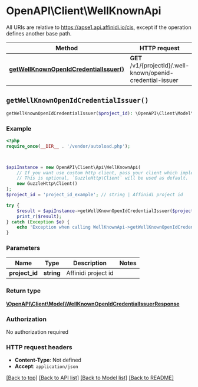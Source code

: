 # OpenAPI\Client\WellKnownApi

All URIs are relative to https://apse1.api.affinidi.io/cis, except if the operation defines another base path.

| Method                                                                                         | HTTP request                                                 | Description |
| ---------------------------------------------------------------------------------------------- | ------------------------------------------------------------ | ----------- |
| [**getWellKnownOpenIdCredentialIssuer()**](WellKnownApi.md#getWellKnownOpenIdCredentialIssuer) | **GET** /v1/{projectId}/.well-known/openid-credential-issuer |             |

## `getWellKnownOpenIdCredentialIssuer()`

```php
getWellKnownOpenIdCredentialIssuer($project_id): \OpenAPI\Client\Model\WellKnownOpenIdCredentialIssuerResponse
```

### Example

```php
<?php
require_once(__DIR__ . '/vendor/autoload.php');



$apiInstance = new OpenAPI\Client\Api\WellKnownApi(
    // If you want use custom http client, pass your client which implements `GuzzleHttp\ClientInterface`.
    // This is optional, `GuzzleHttp\Client` will be used as default.
    new GuzzleHttp\Client()
);
$project_id = 'project_id_example'; // string | Affinidi project id

try {
    $result = $apiInstance->getWellKnownOpenIdCredentialIssuer($project_id);
    print_r($result);
} catch (Exception $e) {
    echo 'Exception when calling WellKnownApi->getWellKnownOpenIdCredentialIssuer: ', $e->getMessage(), PHP_EOL;
}
```

### Parameters

| Name           | Type       | Description         | Notes |
| -------------- | ---------- | ------------------- | ----- |
| **project_id** | **string** | Affinidi project id |       |

### Return type

[**\OpenAPI\Client\Model\WellKnownOpenIdCredentialIssuerResponse**](../Model/WellKnownOpenIdCredentialIssuerResponse.md)

### Authorization

No authorization required

### HTTP request headers

- **Content-Type**: Not defined
- **Accept**: `application/json`

[[Back to top]](#) [[Back to API list]](../../README.md#endpoints)
[[Back to Model list]](../../README.md#models)
[[Back to README]](../../README.md)
